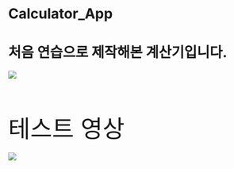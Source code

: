 # Calculator_App

<h1>처음 연습으로 제작해본 계산기입니다.</h1>

<img src = "https://raw.githubusercontent.com/jyoung111/Calculator_App/master/image/mycal.JPG"></img>

<br><br>

<font size = "30">테스트 영상</font><br><br>
<img src = "https://raw.githubusercontent.com/jyoung111/Calculator_App/master/image/test.gif"></img>

